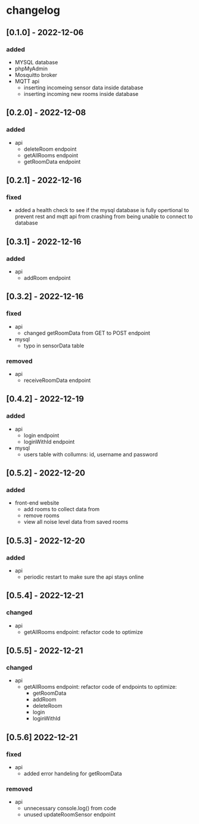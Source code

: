 # changelog 

## [0.1.0] - 2022-12-06 

### added
 - MYSQL database
 - phpMyAdmin 
 - Mosquitto broker
 - MQTT api
   - inserting incomeing sensor data inside database
   - inserting incoming new rooms inside database

## [0.2.0] - 2022-12-08

### added
  - api
    - deleteRoom endpoint
    - getAllRooms endpoint
    - getRoomData endpoint

## [0.2.1] - 2022-12-16

### fixed

  - added a health check to see if the mysql database is fully opertional to prevent rest and mqtt api from crashing from being unable to       connect to database

## [0.3.1] - 2022-12-16

### added
  - api
    - addRoom endpoint

## [0.3.2] - 2022-12-16

### fixed
  - api
    - changed getRoomData from GET to POST endpoint
  - mysql
    - typo in sensorData table

### removed
  - api
    - receiveRoomData endpoint

## [0.4.2] - 2022-12-19

### added
  - api
    - login endpoint
    - loginWithId endpoint
  - mysql
    - users table with collumns: id, username and password

## [0.5.2] - 2022-12-20

### added
  - front-end website
    - add rooms to collect data from
    - remove rooms
    - view all noise level data from saved rooms

## [0.5.3] - 2022-12-20

### added
  - api
    - periodic restart to make sure the api stays online

## [0.5.4] - 2022-12-21

### changed
  - api
    - getAllRooms endpoint: refactor code to optimize

## [0.5.5] - 2022-12-21

### changed
  - api
    - getAllRooms endpoint: refactor code of endpoints to optimize:
      - getRoomData
      - addRoom
      - deleteRoom
      - login
      - loginWithId

## [0.5.6] 2022-12-21

  ### fixed
  - api
    - added error handeling for getRoomData

  ### removed
  - api
    - unnecessary console.log() from code 
    - unused updateRoomSensor endpoint

